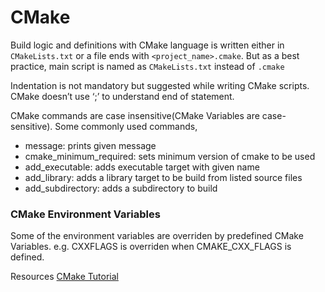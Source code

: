 # CMake


Build logic and definitions with CMake language is written either in `CMakeLists.txt` or a file ends with `<project_name>.cmake`. But as a best practice, main script is named as `CMakeLists.txt` instead of `.cmake`

Indentation is not mandatory but suggested while writing CMake scripts. CMake doesn’t use ‘;’ to understand end of statement.

CMake commands are case insensitive(CMake Variables are case-sensitive). Some commonly used commands,

- message: prints given message
- cmake_minimum_required: sets minimum version of cmake to be used
- add_executable: adds executable target with given name
- add_library: adds a library target to be build from listed source files
- add_subdirectory: adds a subdirectory to build


### CMake Environment Variables
Some of the environment variables are overriden by predefined CMake Variables. e.g. CXXFLAGS is overriden when CMAKE_CXX_FLAGS is defined.


Resources
[CMake Tutorial](https://medium.com/@onur.dundar1/cmake-tutorial-585dd180109b)
